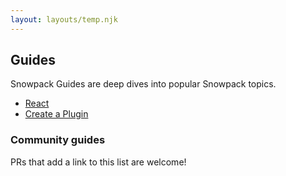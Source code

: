 ```yaml
---
layout: layouts/temp.njk
---
```


## Guides

Snowpack Guides are deep dives into popular Snowpack topics.

- [React](/guides/react)
- [Create a Plugin](/guides/plugins)

### Community guides

PRs that add a link to this list are welcome!
